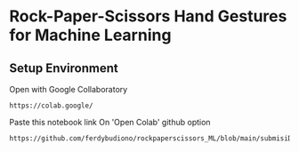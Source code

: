 # Rock-Paper-Scissors Hand Gestures for Machine Learning

## Setup Environment


Open with Google Collaboratory
```
https://colab.google/
```
Paste this notebook link On 'Open Colab' github option
```
https://github.com/ferdybudiono/rockpaperscissors_ML/blob/main/submisiDicodingRPS.ipynb
```
